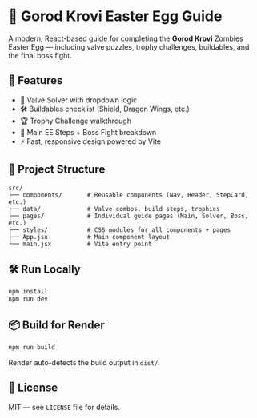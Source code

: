 # 🐉 Gorod Krovi Easter Egg Guide

A modern, React-based guide for completing the **Gorod Krovi** Zombies Easter Egg — including valve puzzles, trophy challenges, buildables, and the final boss fight.

## 🚀 Features

- 🔧 Valve Solver with dropdown logic
- 🛠 Buildables checklist (Shield, Dragon Wings, etc.)
- 🏆 Trophy Challenge walkthrough
- 🧠 Main EE Steps + Boss Fight breakdown
- ⚡ Fast, responsive design powered by Vite

## 📁 Project Structure

```
src/
├── components/       # Reusable components (Nav, Header, StepCard, etc.)
├── data/             # Valve combos, build steps, trophies
├── pages/            # Individual guide pages (Main, Solver, Boss, etc.)
├── styles/           # CSS modules for all components + pages
├── App.jsx           # Main component layout
└── main.jsx          # Vite entry point
```

## 🛠 Run Locally

```bash
npm install
npm run dev
```

## 📦 Build for Render

```bash
npm run build
```

Render auto-detects the build output in `dist/`.

## 📜 License

MIT — see `LICENSE` file for details.

